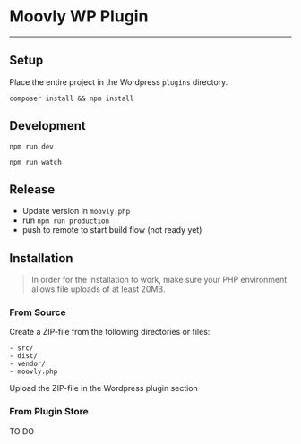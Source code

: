# Moovly WP Plugin
---
## Setup
Place the entire project in the Wordpress `plugins` directory.

````
composer install && npm install
````
## Development

````
npm run dev

npm run watch
`````

## Release

* Update version in `moovly.php`
* run `npm run production`
* push to remote to start build flow (not ready yet)

## Installation

>In order for the installation to work, make sure your PHP environment allows file uploads of at least 20MB.

### From Source

Create a ZIP-file from the following directories or files:

````
- src/
- dist/
- vendor/
- moovly.php
`````

Upload the ZIP-file in the Wordpress plugin section

### From Plugin Store

TO DO

